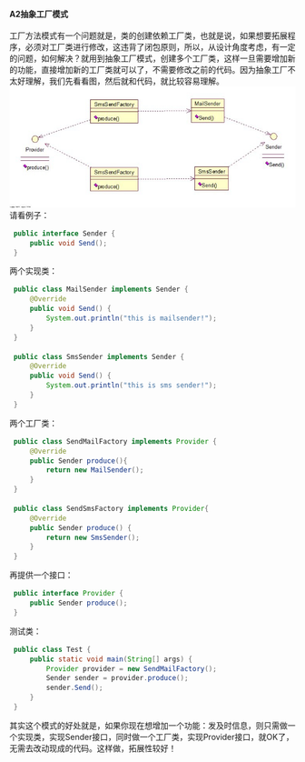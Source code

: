 #### A2抽象工厂模式

工厂方法模式有一个问题就是，类的创建依赖工厂类，也就是说，如果想要拓展程序，必须对工厂类进行修改，这违背了闭包原则，所以，从设计角度考虑，有一定的问题，如何解决？就用到抽象工厂模式，创建多个工厂类，这样一旦需要增加新的功能，直接增加新的工厂类就可以了，不需要修改之前的代码。因为抽象工厂不太好理解，我们先看看图，然后就和代码，就比较容易理解。
![img](img4/a21.jpg)
请看例子：

```java
 public interface Sender {  
     public void Send();  
 }  
```

两个实现类：

```java
 public class MailSender implements Sender {  
     @Override  
     public void Send() {  
         System.out.println("this is mailsender!");  
     }  
 }  

 public class SmsSender implements Sender {  
     @Override  
     public void Send() {  
         System.out.println("this is sms sender!");  
     }  
 }  
```

两个工厂类：

```java
 public class SendMailFactory implements Provider {  
     @Override  
     public Sender produce(){  
         return new MailSender();  
     }  
 }  

 public class SendSmsFactory implements Provider{  
     @Override  
     public Sender produce() {  
         return new SmsSender();  
     }  
 }  
```

再提供一个接口：

```java
 public interface Provider {  
     public Sender produce();  
 }  
```

测试类：

```java
 public class Test {  
     public static void main(String[] args) {  
         Provider provider = new SendMailFactory();  
         Sender sender = provider.produce();  
         sender.Send();  
     }  
 }  
```

其实这个模式的好处就是，如果你现在想增加一个功能：发及时信息，则只需做一个实现类，实现Sender接口，同时做一个工厂类，实现Provider接口，就OK了，无需去改动现成的代码。这样做，拓展性较好！
